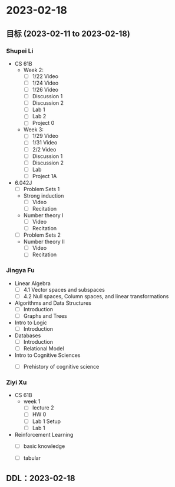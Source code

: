 # 2023-02-18
## 目标 (2023-02-11 to 2023-02-18)
### Shupei Li
- CS 61B
    - Week 2: 
        - [ ] 1/22 Video
        - [ ] 1/24 Video
        - [ ] 1/26 Video
        - [ ] Discussion 1
        - [ ] Discussion 2
        - [ ] Lab 1
        - [ ] Lab 2
        - [ ] Project 0
    - Week 3: 
        - [ ] 1/29 Video
        - [ ] 1/31 Video
        - [ ] 2/2 Video
        - [ ] Discussion 1
        - [ ] Discussion 2
        - [ ] Lab 
        - [ ] Project 1A

- 6.042J
    - [ ] Problem Sets 1
    - Strong induction
        - [ ] Video
        - [ ] Recitation
    - Number theory I
        - [ ] Video
        - [ ] Recitation
    - [ ] Problem Sets 2
    - Number theory II 	 
        - [ ] Video
        - [ ] Recitation
  
### Jingya Fu
- Linear Algebra
    - [ ] 4.1 Vector spaces and subspaces
    - [ ] 4.2 Null spaces, Column spaces, and linear transformations
- Algorithms and Data Structures
    - [ ] Introduction
    - [ ] Graphs and Trees
- Intro to Logic
    - [ ] Introduction
- Databases
    - [ ] Introduction
    - [ ] Relational Model
- Intro to Cognitive Sciences
    - [ ] Prehistory of cognitive science


### Ziyi Xu
- CS 61B
    - week 1
        - [ ] lecture 2 
        - [ ] HW 0 
        - [ ] Lab 1 Setup
        - [ ] Lab 1
 - Reinforcement Learning
    - [ ] basic knowledge
    - [ ] tabular


## DDL：2023-02-18
